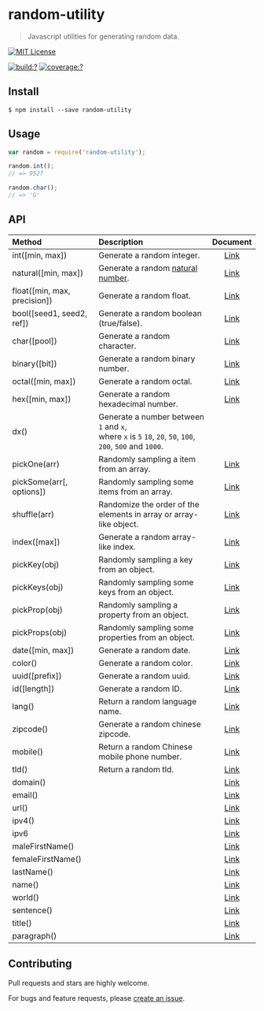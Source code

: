 # random-utility

> Javascript utilities for generating random data.


[![MIT License](https://img.shields.io/badge/license-MIT_License-green.svg?style=flat-square)](https://github.com/mock-end/random-utility/blob/master/LICENSE)

[![build:?](https://img.shields.io/travis/mock-end/random-utility/master.svg?style=flat-square)](https://travis-ci.org/mock-end/random-utility)
[![coverage:?](https://img.shields.io/coveralls/mock-end/random-utility/master.svg?style=flat-square)](https://coveralls.io/github/mock-end/random-utility)


## Install

```
$ npm install --save random-utility
```

## Usage

```js
var random = require('random-utility');

random.int();
// => 9527

random.char();
// => 'G'

```

## API

| Method | Description  | Document |
|:-------|:-------------|:--------:|
| int([min, max])  | Generate a random integer.  | [Link](https://github.com/mock-end/random-integral#random-integral)  |
| natural([min, max])  | Generate a random [natural number](https://en.wikipedia.org/wiki/Natural_number).  | [Link](https://github.com/mock-end/random-natural#random-natural)  |
| float([min, max, precision])  | Generate a random float.  | [Link](https://github.com/mock-end/random-decimal#random-decimal)  |
| bool([seed1, seed2, ref])  | Generate a random boolean (true/false). | [Link](https://github.com/mock-end/random-bool#random-bool)  |
| char([pool])  | Generate a random character. | [Link](https://github.com/mock-end/random-char#random-char)  |
| binary([bit]) | Generate a random binary number. | [Link](https://github.com/mock-end/random-binary#random-binary) |
| octal([min, max]) | Generate a random octal. | [Link](https://github.com/mock-end/random-octal#random-octal) |
| hex([min, max]) | Generate a random hexadecimal number. | [Link](https://github.com/mock-end/random-hexadecimal#random-hexadecimal) |
| dx() | Generate a number between `1` and `x`,<br> where `x` is `5` `10`, `20`, `50`, `100`, `200`, `500` and `1000`. |  |
| pickOne(arr) | Randomly sampling a item from an array. | [Link](https://github.com/mock-end/pick-item#pick-item) |
| pickSome(arr[, options]) | Randomly sampling some items from an array. | [Link](https://github.com/mock-end/pick-items#pick-items) |
| shuffle(arr) | Randomize the order of the elements in array or array-like object. | [Link](https://github.com/mock-end/shuffle-arr#shuffle-arr) |
| index([max]) | Generate a random array-like index. | [Link](https://github.com/mock-end/random-index#random-index) |
| pickKey(obj) | Randomly sampling a key from an object. | [Link](https://github.com/mock-end/pick-key#pick-key) |
| pickKeys(obj) | Randomly sampling some keys from an object. | [Link](https://github.com/mock-end/pick-keys#pick-keys) |
| pickProp(obj) | Randomly sampling a property from an object. | [Link](https://github.com/mock-end/pick-prop#pick-prop) |
| pickProps(obj) | Randomly sampling some properties from an object. | [Link](https://github.com/mock-end/pick-props#pick-props) |
| date([min, max]) | Generate a random date. | [Link](https://github.com/mock-end/random-datetime#random-datetime) |
| color() | Generate a random color. | [Link](https://github.com/mock-end/random-color#random-color) |
| uuid([prefix]) | Generate a random uuid. | [Link](https://github.com/mock-end/random-uuid#random-uuid) |
| id([length]) | Generate a random ID. | [Link](https://github.com/mock-end/random-identity#random-identity) |
| lang() | Return a random language name. | [Link](https://github.com/mock-end/random-lang#random-lang) |
| zipcode() | Generate a random chinese zipcode. | [Link](https://github.com/mock-end/random-zipcode#random-zipcode) |
| mobile() | Return a random Chinese mobile phone number. | [Link](https://github.com/mock-end/random-mobile#random-mobile) |
| tld() | Return a random tld. | [Link](https://github.com/mock-end/random-tld#random-tld) |
| domain() | | [Link]() |
| email() | | [Link]() |
| url() | | [Link]() |
| ipv4() | | [Link]() |
| ipv6 | | [Link]() |
| maleFirstName() | | [Link]() |
| femaleFirstName() | | [Link]() |
| lastName() | | [Link]() |
| name() | | [Link]() |
| world() | | [Link]() |
| sentence() | | [Link]() |
| title() | | [Link]() |
| paragraph() | | [Link]() |


## Contributing

Pull requests and stars are highly welcome.

For bugs and feature requests, please [create an issue](https://github.com/mock-end/random-utility/issues/new).

